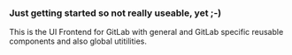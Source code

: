 ### Just getting started so not really useable, yet ;-)

This is the UI Frontend for GitLab with general and GitLab specific reusable components and also global utitilities.